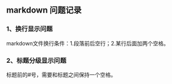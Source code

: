 ## markdown 问题记录

### 1、换行显示问题  
markdown文件换行条件：1.段落前后空行；2.某行后面加两个空格。

### 2、标题分级显示问题
标题前的#号，需要和标题之间保持一个空格。
